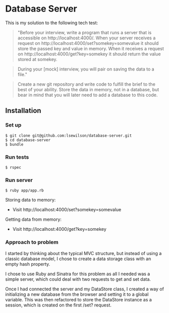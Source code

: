 # Database Server

This is my solution to the following tech test:

> "Before your interview, write a program that runs a server that is accessible on http://localhost:4000/. When your server receives a request on http://localhost:4000/set?somekey=somevalue it should store the passed key and value in memory. When it receives a request on http://localhost:4000/get?key=somekey it should return the value stored at somekey.

> During your [mock] interview, you will pair on saving the data to a file."

> Create a new git repository and write code to fulfill the brief to the best of your ability. Store the data in memory, not in a database, but bear in mind that you will later need to add a database to this code.

## Installation

### Set up
```
$ git clone git@github.com:lsewilson/database-server.git
$ cd database-server
$ bundle
```

### Run tests
```
$ rspec
```

### Run server
```
$ ruby app/app.rb
```

Storing data to memory:

* Visit http://localhost:4000/set?somekey=somevalue

Getting data from memory:

* Visit http://localhost:4000/get?key=somekey

### Approach to problem

I started by thinking about the typical MVC structure, but instead of using a classic database model, I chose to create a data storage class with an empty hash property.

I chose to use Ruby and Sinatra for this problem as all I needed was a simple server, which could deal with two requests to get and set data.

Once I had connected the server and my DataStore class, I created a way of initializing a new database from the browser and setting it to a global variable. This was then refactored to store the DataStore instance as a session, which is created on the first /set? request.
